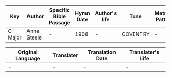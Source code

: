 Key | Author   | Specific Bible Passage     |Hymn Date |Author's life |Tune |Metrical Pattern   |Composer/Source
-- | --------- | ---------------------------|----------|--------------|-----|-------------------|-------------  
C Major |Anne Steele |- |1908 |- |COVENTRY |- |-

Original Language | Translater | Translation Date   | Translater's Life  
----------------- | --------- | --------------------|-------------     
\- |- |- |-
